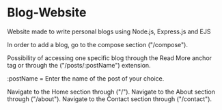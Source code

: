# Blog-Website
Website made to write personal blogs using Node.js, Express.js and EJS

In order to add a blog, go to the compose section ("/compose").

Possibility of accessing one specific blog through the Read More anchor tag or through the ("/posts/:postName") extension.

:postName = Enter the name of the post of your choice.

Navigate to the Home section through ("/").
Navigate to the About section through ("/about").
Navigate to the Contact section through ("/contact").
